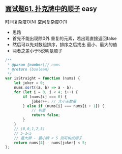 ## [面试题61. 扑克牌中的顺子](https://leetcode.cn/problems/bu-ke-pai-zhong-de-shun-zi-lcof/) <Badge type="success">easy</Badge>

时间复杂度O(N)
空间复杂度O(1)

- 思路
- 首先不能出现除0外 重复的元素，若出现直接返回false
- 然后可以先对数组排序，排序之后找出 最小、最大的值
- 两者之差小于5说明是顺子

```js
/**
 * @param {number[]} nums
 * @return {boolean}
 */
var isStraight = function (nums) {
    let joker = 0;
    nums.sort((a, b) => a - b);
    for (let i = 0; i < 4; i++) {
        if (nums[i] === 0) {
            joker++; // 大小王数量
        } else if (nums[i] === nums[i + 1]) {
            // 判重
            return false;
        }
    }
    // [0,0,1,2,5]
    // 5-1<5
    // 最大牌 - 最小牌 < 5 则可构成顺子
    return nums[4] - nums[joker] < 5;
};
```
